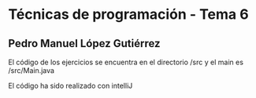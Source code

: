 # Técnicas de programación - Tema 6
## Pedro Manuel López Gutiérrez

El código de los ejercicios se encuentra en el directorio /src y el main es /src/Main.java

El código ha sido realizado con intelliJ
